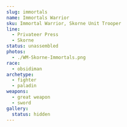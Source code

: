 ```yaml
---
slug: immortals
name: Immortals Warrior
sku: Immortal Warrior, Skorne Unit Trooper
line:
  - Privateer Press
  - Skorne
status: unassembled
photos:
  - ./WM-Skorne-Immortals.png
race:
  - obsidiman
archetype:
  - fighter
  - paladin
weapons:
  - great weapon
  - sword
gallery:
  status: hidden
---
```

